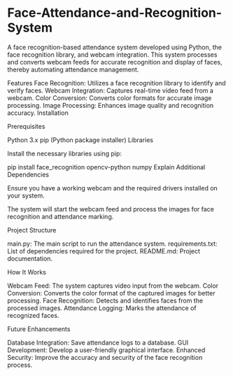 # Face-Attendance-and-Recognition-System

A face recognition-based attendance system developed using Python, the face recognition library, and webcam integration. This system processes and converts webcam feeds for accurate recognition and display of faces, thereby automating attendance management.

Features
Face Recognition: Utilizes a face recognition library to identify and verify faces.
Webcam Integration: Captures real-time video feed from a webcam.
Color Conversion: Converts color formats for accurate image processing.
Image Processing: Enhances image quality and recognition accuracy.
Installation

Prerequisites

Python 3.x
pip (Python package installer)
Libraries

Install the necessary libraries using pip:

pip install face_recognition opencv-python numpy
Explain
Additional Dependencies

Ensure you have a working webcam and the required drivers installed on your system.

The system will start the webcam feed and process the images for face recognition and attendance marking.

Project Structure

main.py: The main script to run the attendance system.
requirements.txt: List of dependencies required for the project.
README.md: Project documentation.

How It Works

Webcam Feed: The system captures video input from the webcam.
Color Conversion: Converts the color format of the captured images for better processing.
Face Recognition: Detects and identifies faces from the processed images.
Attendance Logging: Marks the attendance of recognized faces.

Future Enhancements

Database Integration: Save attendance logs to a database.
GUI Development: Develop a user-friendly graphical interface.
Enhanced Security: Improve the accuracy and security of the face recognition process.
